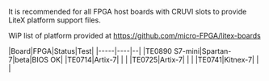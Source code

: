 It is recommended for all FPGA host boards with CRUVI slots to provide LiteX platform support files.

WiP list of platform provided at https://github.com/micro-FPGA/litex-boards

|Board|FPGA|Status|Test|
|-----|----|--|
|TE0890 S7-mini|Spartan-7|beta|BIOS OK|
|TE0714|Artix-7| | |
|TE0725|Artix-7| | |
|TE0741|Kitnex-7| | |


